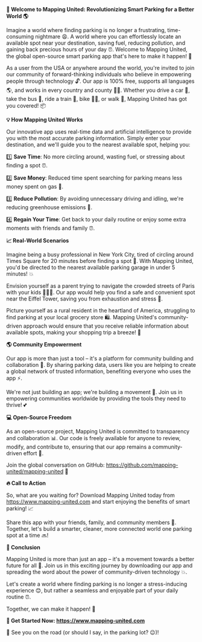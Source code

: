 **🚨 Welcome to Mapping United: Revolutionizing Smart Parking for a Better World 🌎**

Imagine a world where finding parking is no longer a frustrating, time-consuming nightmare 😩. A world where you can effortlessly locate an available spot near your destination, saving fuel, reducing pollution, and gaining back precious hours of your day ⏰. Welcome to Mapping United, the global open-source smart parking app that's here to make it happen! 🎉

As a user from the USA or anywhere around the world, you're invited to join our community of forward-thinking individuals who believe in empowering people through technology 🔓. Our app is 100% free, supports all languages 🌎, and works in every country and county 🏃‍♀️. Whether you drive a car 💨, take the bus 🚌, ride a train 🚂, bike 🚴‍♂️, or walk 👣, Mapping United has got you covered! 📦

**💡 How Mapping United Works**

Our innovative app uses real-time data and artificial intelligence to provide you with the most accurate parking information. Simply enter your destination, and we'll guide you to the nearest available spot, helping you:

1️⃣ **Save Time**: No more circling around, wasting fuel, or stressing about finding a spot ⏰.

2️⃣ **Save Money**: Reduced time spent searching for parking means less money spent on gas 🚗.

3️⃣ **Reduce Pollution**: By avoiding unnecessary driving and idling, we're reducing greenhouse emissions 🌟.

4️⃣ **Regain Your Time**: Get back to your daily routine or enjoy some extra moments with friends and family ⏰.

**📈 Real-World Scenarios**

Imagine being a busy professional in New York City, tired of circling around Times Square for 20 minutes before finding a spot 🗽️. With Mapping United, you'd be directed to the nearest available parking garage in under 5 minutes! 💥

Envision yourself as a parent trying to navigate the crowded streets of Paris with your kids 👩‍👧‍👦. Our app would help you find a safe and convenient spot near the Eiffel Tower, saving you from exhaustion and stress 🗼️.

 Picture yourself as a rural resident in the heartland of America, struggling to find parking at your local grocery store 🛍️. Mapping United's community-driven approach would ensure that you receive reliable information about available spots, making your shopping trip a breeze! 🌾

**🌎 Community Empowerment**

Our app is more than just a tool – it's a platform for community building and collaboration 💪. By sharing parking data, users like you are helping to create a global network of trusted information, benefiting everyone who uses the app ⚡️.

We're not just building an app; we're building a movement 🌊. Join us in empowering communities worldwide by providing the tools they need to thrive! 💕

**💻 Open-Source Freedom**

As an open-source project, Mapping United is committed to transparency and collaboration 📊. Our code is freely available for anyone to review, modify, and contribute to, ensuring that our app remains a community-driven effort 💪.

Join the global conversation on GitHub: https://github.com/mapping-united/mapping-united 🤖

**🔥 Call to Action**

So, what are you waiting for? Download Mapping United today from https://www.mapping-united.com and start enjoying the benefits of smart parking! 📈

Share this app with your friends, family, and community members 👫. Together, let's build a smarter, cleaner, more connected world one parking spot at a time 🔜!

**🌟 Conclusion**

Mapping United is more than just an app – it's a movement towards a better future for all 🌈. Join us in this exciting journey by downloading our app and spreading the word about the power of community-driven technology 💥.

Let's create a world where finding parking is no longer a stress-inducing experience 😊, but rather a seamless and enjoyable part of your daily routine ⏰.

Together, we can make it happen! 🎉

**📱 Get Started Now: https://www.mapping-united.com**

👋 See you on the road (or should I say, in the parking lot? 😉)!